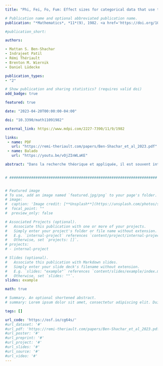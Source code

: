 ```yaml
---
title: "Phi, Fei, Fo, Fum: Effect sizes for categorical data that use the chi-squared statistic"

# Publication name and optional abbreviated publication name.
publication: "*Mathematics*, *11*(9), 1982. <a href='https://doi.org/10.3390/math11091982' target='_blank' rel='noopener noreferrer'>doi.org/10.3390/math11091982</a>"

#publication_short: 

authors:

- Mattan S. Ben-Shachar
- Indrajeet Patil
- Rémi Thériault
- Brenton M. Wiernik
- Daniel Lüdecke

publication_types:
- "2"

# Show publication and sharing statistics? (requires valid doi)
add_badge: true

featured: true

date: "2023-04-20T00:00:00-04:00"

doi: "10.3390/math11091982"

external_link: https://www.mdpi.com/2227-7390/11/9/1982

links: 
 - name: PDF
   url: "https://remi-theriault.com/papers/Ben‑Shachar_et_al_2023.pdf"
 - name: Balado
   url: "https://youtu.be/vOjZInWLaKE"

abstract: "Dans la recherche théorique et appliquée, il est souvent intéressant d'évaluer la force d'une association observée. Les lignes directrices existantes recommandent également fréquemment d'aller au-delà des tests de signification à hypothèse nulle et de signaler les tailles d'effet et leurs intervalles de confiance. En tant que telles, les mesures des tailles d'effet sont de plus en plus rapportées, valorisées et comprises. Au-delà de leur valeur pour façonner l'interprétation des résultats d'une étude donnée, la déclaration des tailles d'effet est essentielle pour les méta-analyses, qui reposent sur leur agrégation. Nous passons ici en revue les tailles d'effet les plus courantes pour les analyses de variables catégorielles qui utilisent la statistique χ2 (chi-carré) et introduisons une nouvelle taille d'effet — פ (Fei, prononcé « fay »). Nous démontrons l'implémentation de ces mesures et leurs intervalles de confiance via le package *effectsize* dans le langage de programmation R."
  

# ####################################################################


# Featured image
# To use, add an image named `featured.jpg/png` to your page's folder. 
# image:
#  caption: 'Image credit: [**Unsplash**](https://unsplash.com/photos/s9CC2SKySJM)'
#  focal_point: ""
#  preview_only: false

# Associated Projects (optional).
#   Associate this publication with one or more of your projects.
#   Simply enter your project's folder or file name without extension.
#   E.g. `internal-project` references `content/project/internal-project/index.md`.
#   Otherwise, set `projects: []`.
# projects:
# - internal-project

# Slides (optional).
#   Associate this publication with Markdown slides.
#   Simply enter your slide deck's filename without extension.
#   E.g. `slides: "example"` references `content/slides/example/index.md`.
#   Otherwise, set `slides: ""`.
slides: example

math: true

# Summary. An optional shortened abstract.
# summary: Lorem ipsum dolor sit amet, consectetur adipiscing elit. Duis posuere tellus ac convallis placerat. Proin tincidunt magna sed ex sollicitudin condimentum.

tags: []

url_code: 'https://osf.io/cg64s/'
#url_dataset: '#'
#url_pdf: 'https://remi-theriault.com/papers/Ben‑Shachar_et_al_2023.pdf'
#url_poster: '#'
#url_preprint: '#'
#url_project: '#'
#url_slides: '#'
#url_source: '#'
#url_video: '#'
---
```

